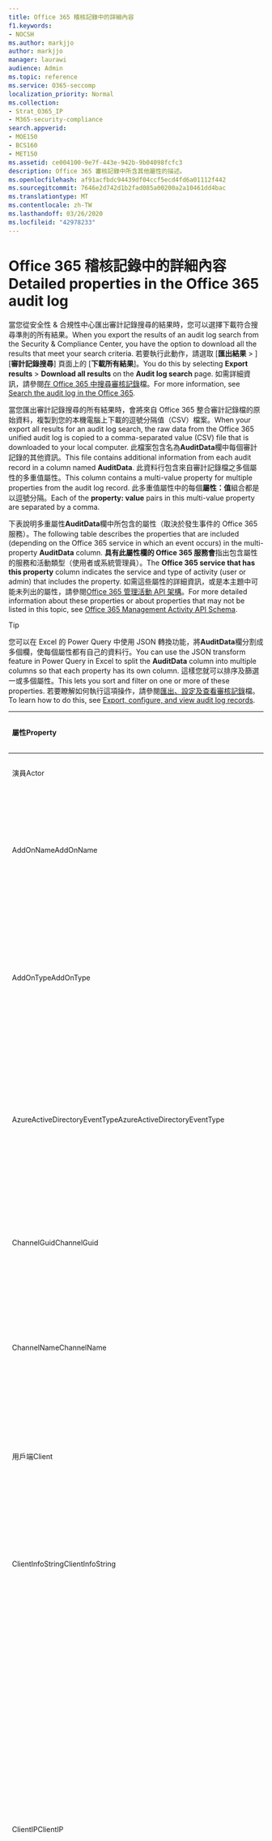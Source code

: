 ```yaml
---
title: Office 365 稽核記錄中的詳細內容
f1.keywords:
- NOCSH
ms.author: markjjo
author: markjjo
manager: laurawi
audience: Admin
ms.topic: reference
ms.service: O365-seccomp
localization_priority: Normal
ms.collection:
- Strat_O365_IP
- M365-security-compliance
search.appverid:
- MOE150
- BCS160
- MET150
ms.assetid: ce004100-9e7f-443e-942b-9b04098fcfc3
description: Office 365 審核記錄中所含其他屬性的描述。
ms.openlocfilehash: af91acfbdc94439df04ccf5ecd4fd6a01112f442
ms.sourcegitcommit: 7646e2d742d1b2fad085a00200a2a10461dd4bac
ms.translationtype: MT
ms.contentlocale: zh-TW
ms.lasthandoff: 03/26/2020
ms.locfileid: "42978233"
---
```

# <a name="detailed-properties-in-the-office-365-audit-log"></a><span data-ttu-id="bf8db-103">Office 365 稽核記錄中的詳細內容</span><span class="sxs-lookup"><span data-stu-id="bf8db-103">Detailed properties in the Office 365 audit log</span></span>

<span data-ttu-id="bf8db-104">當您從安全性 & 合規性中心匯出審計記錄搜尋的結果時，您可以選擇下載符合搜尋準則的所有結果。</span><span class="sxs-lookup"><span data-stu-id="bf8db-104">When you export the results of an audit log search from the Security & Compliance Center, you have the option to download all the results that meet your search criteria.</span></span> <span data-ttu-id="bf8db-105">若要執行此動作，請選取 [**匯出結果** \> ] [**審計記錄搜尋**] 頁面上的 [**下載所有結果**]。</span><span class="sxs-lookup"><span data-stu-id="bf8db-105">You do this by selecting **Export results** \> **Download all results** on the **Audit log search** page.</span></span> <span data-ttu-id="bf8db-106">如需詳細資訊，請參閱[在 Office 365 中搜尋審核記錄](search-the-audit-log-in-security-and-compliance.md)檔。</span><span class="sxs-lookup"><span data-stu-id="bf8db-106">For more information, see [Search the audit log in the Office 365](search-the-audit-log-in-security-and-compliance.md).</span></span>
  
 <span data-ttu-id="bf8db-107">當您匯出審計記錄搜尋的所有結果時，會將來自 Office 365 整合審計記錄檔的原始資料，複製到您的本機電腦上下載的逗號分隔值（CSV）檔案。</span><span class="sxs-lookup"><span data-stu-id="bf8db-107">When your export all results for an audit log search, the raw data from the Office 365 unified audit log is copied to a comma-separated value (CSV) file that is downloaded to your local computer.</span></span> <span data-ttu-id="bf8db-108">此檔案包含名為**AuditData**欄中每個審計記錄的其他資訊。</span><span class="sxs-lookup"><span data-stu-id="bf8db-108">This file contains additional information from each audit record in a column named **AuditData**.</span></span> <span data-ttu-id="bf8db-109">此資料行包含來自審計記錄檔之多個屬性的多重值屬性。</span><span class="sxs-lookup"><span data-stu-id="bf8db-109">This column contains a multi-value property for multiple properties from the audit log record.</span></span> <span data-ttu-id="bf8db-110">此多重值屬性中的每個**屬性：值**組合都是以逗號分隔。</span><span class="sxs-lookup"><span data-stu-id="bf8db-110">Each of the **property: value** pairs in this multi-value property are separated by a comma.</span></span> 
  
<span data-ttu-id="bf8db-111">下表說明多重屬性**AuditData**欄中所包含的屬性（取決於發生事件的 Office 365 服務）。</span><span class="sxs-lookup"><span data-stu-id="bf8db-111">The following table describes the properties that are included (depending on the Office 365 service in which an event occurs) in the multi-property **AuditData** column.</span></span> <span data-ttu-id="bf8db-112">**具有此屬性欄的 Office 365 服務會**指出包含屬性的服務和活動類型（使用者或系統管理員）。</span><span class="sxs-lookup"><span data-stu-id="bf8db-112">The **Office 365 service that has this property** column indicates the service and type of activity (user or admin) that includes the property.</span></span> <span data-ttu-id="bf8db-113">如需這些屬性的詳細資訊，或是本主題中可能未列出的屬性，請參閱[Office 365 管理活動 API 架構](https://go.microsoft.com/fwlink/p/?LinkId=717993)。</span><span class="sxs-lookup"><span data-stu-id="bf8db-113">For more detailed information about these properties or about properties that may not be listed in this topic, see [Office 365 Management Activity API Schema](https://go.microsoft.com/fwlink/p/?LinkId=717993).</span></span>
  
> [!TIP]
> <span data-ttu-id="bf8db-114">您可以在 Excel 的 Power Query 中使用 JSON 轉換功能，將**AuditData**欄分割成多個欄，使每個屬性都有自己的資料行。</span><span class="sxs-lookup"><span data-stu-id="bf8db-114">You can use the JSON transform feature in Power Query in Excel to split the **AuditData** column into multiple columns so that each property has its own column.</span></span> <span data-ttu-id="bf8db-115">這樣您就可以排序及篩選一或多個屬性。</span><span class="sxs-lookup"><span data-stu-id="bf8db-115">This lets you sort and filter on one or more of these properties.</span></span> <span data-ttu-id="bf8db-116">若要瞭解如何執行這項操作，請參閱[匯出、設定及查看審核記錄](export-view-audit-log-records.md)檔。</span><span class="sxs-lookup"><span data-stu-id="bf8db-116">To learn how to do this, see [Export, configure, and view audit log records](export-view-audit-log-records.md).</span></span> 
  
|<span data-ttu-id="bf8db-117">**屬性**</span><span class="sxs-lookup"><span data-stu-id="bf8db-117">**Property**</span></span>|<span data-ttu-id="bf8db-118">**描述**</span><span class="sxs-lookup"><span data-stu-id="bf8db-118">**Description**</span></span>|<span data-ttu-id="bf8db-119">**具有此屬性的 Office 365 服務**</span><span class="sxs-lookup"><span data-stu-id="bf8db-119">**Office 365 service that has this property**</span></span>|
|:-----|:-----|:-----|
|<span data-ttu-id="bf8db-120">演員</span><span class="sxs-lookup"><span data-stu-id="bf8db-120">Actor</span></span>|<span data-ttu-id="bf8db-121">執行動作的使用者或服務帳戶。</span><span class="sxs-lookup"><span data-stu-id="bf8db-121">The user or service account that performed the action.</span></span>|<span data-ttu-id="bf8db-122">Azure Active Directory</span><span class="sxs-lookup"><span data-stu-id="bf8db-122">Azure Active Directory</span></span>|
|<span data-ttu-id="bf8db-123">AddOnName</span><span class="sxs-lookup"><span data-stu-id="bf8db-123">AddOnName</span></span>|<span data-ttu-id="bf8db-124">已新增、移除或更新小組中的附加元件的名稱。</span><span class="sxs-lookup"><span data-stu-id="bf8db-124">The name of an add-on that was added, removed, or updated in a team.</span></span> <span data-ttu-id="bf8db-125">Microsoft 小組中的附加元件類型為 bot、連接器或 tab 鍵。</span><span class="sxs-lookup"><span data-stu-id="bf8db-125">The type of add-ons in Microsoft Teams is a bot, a connector, or a tab.</span></span>|<span data-ttu-id="bf8db-126">Microsoft Teams</span><span class="sxs-lookup"><span data-stu-id="bf8db-126">Microsoft Teams</span></span>|
|<span data-ttu-id="bf8db-127">AddOnType</span><span class="sxs-lookup"><span data-stu-id="bf8db-127">AddOnType</span></span>|<span data-ttu-id="bf8db-128">已新增、移除或更新的小組中的附加元件類型。</span><span class="sxs-lookup"><span data-stu-id="bf8db-128">The type of an add-on that was added, removed, or updated in a team.</span></span> <span data-ttu-id="bf8db-129">下列值表示附加元件的類型。</span><span class="sxs-lookup"><span data-stu-id="bf8db-129">The following values indicate the type of add-on.</span></span>  <br/> <span data-ttu-id="bf8db-130">**1** -表示 bot。</span><span class="sxs-lookup"><span data-stu-id="bf8db-130">**1** - Indicates a bot.</span></span><br/> <span data-ttu-id="bf8db-131">**2** -表示連接器。</span><span class="sxs-lookup"><span data-stu-id="bf8db-131">**2** - Indicates a connector.</span></span><br/> <span data-ttu-id="bf8db-132">**3** -表示 tab 鍵。</span><span class="sxs-lookup"><span data-stu-id="bf8db-132">**3** - Indicates a tab.</span></span>|<span data-ttu-id="bf8db-133">Microsoft Teams</span><span class="sxs-lookup"><span data-stu-id="bf8db-133">Microsoft Teams</span></span>|
|<span data-ttu-id="bf8db-134">AzureActiveDirectoryEventType</span><span class="sxs-lookup"><span data-stu-id="bf8db-134">AzureActiveDirectoryEventType</span></span>|<span data-ttu-id="bf8db-135">Azure Active Directory 事件的類型。</span><span class="sxs-lookup"><span data-stu-id="bf8db-135">The type of Azure Active Directory event.</span></span> <span data-ttu-id="bf8db-136">下列值表示事件的類型。</span><span class="sxs-lookup"><span data-stu-id="bf8db-136">The following values indicate the type of event.</span></span>  <br/> <span data-ttu-id="bf8db-137">**0** -表示帳戶登入事件。</span><span class="sxs-lookup"><span data-stu-id="bf8db-137">**0** - Indicates an account login event.</span></span><br/> <span data-ttu-id="bf8db-138">**1** -表示 Azure 應用程式安全性事件。</span><span class="sxs-lookup"><span data-stu-id="bf8db-138">**1** - Indicates an Azure application security event.</span></span>|<span data-ttu-id="bf8db-139">Azure Active Directory</span><span class="sxs-lookup"><span data-stu-id="bf8db-139">Azure Active Directory</span></span>|
|<span data-ttu-id="bf8db-140">ChannelGuid</span><span class="sxs-lookup"><span data-stu-id="bf8db-140">ChannelGuid</span></span>|<span data-ttu-id="bf8db-141">Microsoft 小組通道的識別碼。</span><span class="sxs-lookup"><span data-stu-id="bf8db-141">The ID of a Microsoft Teams channel.</span></span> <span data-ttu-id="bf8db-142">通道所在的團隊是由**TeamName**和**TeamGuid**屬性識別。</span><span class="sxs-lookup"><span data-stu-id="bf8db-142">The team that the channel is located in is identified by the **TeamName** and **TeamGuid** properties.</span></span>|<span data-ttu-id="bf8db-143">Microsoft Teams</span><span class="sxs-lookup"><span data-stu-id="bf8db-143">Microsoft Teams</span></span>|
|<span data-ttu-id="bf8db-144">ChannelName</span><span class="sxs-lookup"><span data-stu-id="bf8db-144">ChannelName</span></span>|<span data-ttu-id="bf8db-145">Microsoft 小組通道的名稱。</span><span class="sxs-lookup"><span data-stu-id="bf8db-145">The name of a Microsoft Teams channel.</span></span> <span data-ttu-id="bf8db-146">通道所在的團隊是由**TeamName**和**TeamGuid**屬性識別。</span><span class="sxs-lookup"><span data-stu-id="bf8db-146">The team that the channel is located in is identified by the **TeamName** and **TeamGuid** properties.</span></span>|<span data-ttu-id="bf8db-147">Microsoft Teams</span><span class="sxs-lookup"><span data-stu-id="bf8db-147">Microsoft Teams</span></span>|
|<span data-ttu-id="bf8db-148">用戶端</span><span class="sxs-lookup"><span data-stu-id="bf8db-148">Client</span></span>|<span data-ttu-id="bf8db-149">用於登入事件的用戶端裝置、裝置 OS 和裝置瀏覽器（例如，Nokia Lumia 920;Windows Phone 8;IE Mobile 11）。</span><span class="sxs-lookup"><span data-stu-id="bf8db-149">The client device, the device OS, and the device browser used for the login event (for example, Nokia Lumia 920; Windows Phone 8; IE Mobile 11).</span></span>|<span data-ttu-id="bf8db-150">Azure Active Directory</span><span class="sxs-lookup"><span data-stu-id="bf8db-150">Azure Active Directory</span></span>|
|<span data-ttu-id="bf8db-151">ClientInfoString</span><span class="sxs-lookup"><span data-stu-id="bf8db-151">ClientInfoString</span></span>|<span data-ttu-id="bf8db-152">用於執行作業的電子郵件客戶程式資訊，例如瀏覽器版本、Outlook 版本及行動裝置資訊</span><span class="sxs-lookup"><span data-stu-id="bf8db-152">Information about the email client that was used to perform the operation, such as a browser version, Outlook version, and mobile device information</span></span>|<span data-ttu-id="bf8db-153">Exchange （信箱活動）</span><span class="sxs-lookup"><span data-stu-id="bf8db-153">Exchange (mailbox activity)</span></span>|
|<span data-ttu-id="bf8db-154">ClientIP</span><span class="sxs-lookup"><span data-stu-id="bf8db-154">ClientIP</span></span>|<span data-ttu-id="bf8db-155">記錄活動時所使用之裝置的 IP 位址。</span><span class="sxs-lookup"><span data-stu-id="bf8db-155">The IP address of the device that was used when the activity was logged.</span></span> <span data-ttu-id="bf8db-156">IP 位址會以 IPv4 或 IPv6 位址格式顯示。</span><span class="sxs-lookup"><span data-stu-id="bf8db-156">The IP address is displayed in either an IPv4 or IPv6 address format.</span></span><br/><br/> <span data-ttu-id="bf8db-157">針對某些服務，此內容中顯示的值可能是受信任應用程式的 IP 位址（例如，在 web 應用程式上的 Office）代表使用者呼叫服務，而不是執行活動之人員所使用之裝置的 IP 位址。</span><span class="sxs-lookup"><span data-stu-id="bf8db-157">For some services, the value displayed in this property might be the IP address for a trusted application (for example, Office on the web apps) calling into the service on behalf of a user and not the IP address of the device used by person who performed the activity.</span></span> <br/><br/><span data-ttu-id="bf8db-158">此外，針對執行 Azure Active Directory 相關事件的系統管理員活動（或系統帳戶所執行的活動），未記錄 IP 位址，且 ClientIP 屬性的值為`null`。</span><span class="sxs-lookup"><span data-stu-id="bf8db-158">Also, for admin activity (or activity performed by a system account) for Azure Active Directory-related events, the IP address isn't logged and the value for the ClientIP property is `null`.</span></span> |<span data-ttu-id="bf8db-159">Azure Active Directory、Exchange SharePoint</span><span class="sxs-lookup"><span data-stu-id="bf8db-159">Azure Active Directory, Exchange, SharePoint</span></span>|
|<span data-ttu-id="bf8db-160">CreationTime</span><span class="sxs-lookup"><span data-stu-id="bf8db-160">CreationTime</span></span>|<span data-ttu-id="bf8db-161">使用者執行活動時的日期和時間（隨用通用時間（UTC））。</span><span class="sxs-lookup"><span data-stu-id="bf8db-161">The date and time in Coordinated Universal Time (UTC) when the user performed the activity.</span></span>|<span data-ttu-id="bf8db-162">全部</span><span class="sxs-lookup"><span data-stu-id="bf8db-162">All</span></span>|
|<span data-ttu-id="bf8db-163">DestinationFileExtension</span><span class="sxs-lookup"><span data-stu-id="bf8db-163">DestinationFileExtension</span></span>|<span data-ttu-id="bf8db-164">複製或移動之檔案的副檔名。</span><span class="sxs-lookup"><span data-stu-id="bf8db-164">The file extension of a file that is copied or moved.</span></span> <span data-ttu-id="bf8db-165">此屬性只會針對 FileCopied 和 FileMoved 使用者活動顯示。</span><span class="sxs-lookup"><span data-stu-id="bf8db-165">This property is displayed only for the FileCopied and FileMoved user activities.</span></span>|<span data-ttu-id="bf8db-166">SharePoint</span><span class="sxs-lookup"><span data-stu-id="bf8db-166">SharePoint</span></span>|
|<span data-ttu-id="bf8db-167">Destinationfilename 檔案</span><span class="sxs-lookup"><span data-stu-id="bf8db-167">DestinationFileName</span></span>|<span data-ttu-id="bf8db-168">複製或移動的檔案名。</span><span class="sxs-lookup"><span data-stu-id="bf8db-168">The name of the file is copied or moved.</span></span> <span data-ttu-id="bf8db-169">此屬性只會針對 FileCopied 及 FileMoved 動作顯示。</span><span class="sxs-lookup"><span data-stu-id="bf8db-169">This property is displayed only for the FileCopied and FileMoved actions.</span></span>|<span data-ttu-id="bf8db-170">SharePoint</span><span class="sxs-lookup"><span data-stu-id="bf8db-170">SharePoint</span></span>|
|<span data-ttu-id="bf8db-171">DestinationRelativeUrl</span><span class="sxs-lookup"><span data-stu-id="bf8db-171">DestinationRelativeUrl</span></span>|<span data-ttu-id="bf8db-172">複製或移動檔案所在之目的地資料夾的 URL。</span><span class="sxs-lookup"><span data-stu-id="bf8db-172">The URL of the destination folder where a file is copied or moved.</span></span> <span data-ttu-id="bf8db-173">**SiteURL**、 **DestinationRelativeURL**及**destinationfilename 檔案**屬性的值組合，就是**ObjectID**屬性的值，也就是複製之檔案的完整路徑名稱。</span><span class="sxs-lookup"><span data-stu-id="bf8db-173">The combination of the values for the **SiteURL**, the **DestinationRelativeURL**, and the **DestinationFileName** property is the same as the value for the **ObjectID** property, which is the full path name for the file that was copied.</span></span> <span data-ttu-id="bf8db-174">此屬性只會針對 FileCopied 和 FileMoved 使用者活動顯示。</span><span class="sxs-lookup"><span data-stu-id="bf8db-174">This property is displayed only for the FileCopied and FileMoved user activities.</span></span>|<span data-ttu-id="bf8db-175">SharePoint</span><span class="sxs-lookup"><span data-stu-id="bf8db-175">SharePoint</span></span>|
|<span data-ttu-id="bf8db-176">EventSource</span><span class="sxs-lookup"><span data-stu-id="bf8db-176">EventSource</span></span>|<span data-ttu-id="bf8db-177">識別 SharePoint 中發生的事件。</span><span class="sxs-lookup"><span data-stu-id="bf8db-177">Identifies that an event occurred in SharePoint.</span></span> <span data-ttu-id="bf8db-178">可能的值為**SharePoint**和**ObjectModel**。</span><span class="sxs-lookup"><span data-stu-id="bf8db-178">Possible values are **SharePoint** and **ObjectModel**.</span></span>|<span data-ttu-id="bf8db-179">SharePoint</span><span class="sxs-lookup"><span data-stu-id="bf8db-179">SharePoint</span></span>|
|<span data-ttu-id="bf8db-180">ExternalAccess</span><span class="sxs-lookup"><span data-stu-id="bf8db-180">ExternalAccess</span></span>|<span data-ttu-id="bf8db-181">若為 Exchange 系統管理員活動，請指定此 Cmdlet 是由組織中的使用者、Microsoft datacenter 人員或資料中心服務帳戶，還是由委派的系統管理員執行。</span><span class="sxs-lookup"><span data-stu-id="bf8db-181">For Exchange admin activity, specifies whether the cmdlet was run by a user in your organization, by Microsoft datacenter personnel or a datacenter service account, or by a delegated administrator.</span></span> <span data-ttu-id="bf8db-182">值**為 False**表示您組織中的人員已執行 Cmdlet。</span><span class="sxs-lookup"><span data-stu-id="bf8db-182">The value **False** indicates that the cmdlet was run by someone in your organization.</span></span> <span data-ttu-id="bf8db-183">值**True**表示此 Cmdlet 是由資料中心人員、資料中心服務帳戶或委派的管理員執行。</span><span class="sxs-lookup"><span data-stu-id="bf8db-183">The value **True** indicates that the cmdlet was run by datacenter personnel, a datacenter service account, or a delegated administrator.</span></span>  <br/> <span data-ttu-id="bf8db-184">在 [Exchange 信箱] 活動中，指定是否由組織外部的使用者存取信箱。</span><span class="sxs-lookup"><span data-stu-id="bf8db-184">For Exchange mailbox activity, specifies whether a mailbox was accessed by a user outside your organization.</span></span>|<span data-ttu-id="bf8db-185">Exchange</span><span class="sxs-lookup"><span data-stu-id="bf8db-185">Exchange</span></span>|
|<span data-ttu-id="bf8db-186">ExtendedProperties</span><span class="sxs-lookup"><span data-stu-id="bf8db-186">ExtendedProperties</span></span>|<span data-ttu-id="bf8db-187">Azure Active Directory 事件的擴充屬性。</span><span class="sxs-lookup"><span data-stu-id="bf8db-187">The extended properties for an Azure Active Directory event.</span></span>|<span data-ttu-id="bf8db-188">Azure Active Directory</span><span class="sxs-lookup"><span data-stu-id="bf8db-188">Azure Active Directory</span></span>|
|<span data-ttu-id="bf8db-189">ID</span><span class="sxs-lookup"><span data-stu-id="bf8db-189">ID</span></span>|<span data-ttu-id="bf8db-190">報表專案的識別碼。</span><span class="sxs-lookup"><span data-stu-id="bf8db-190">The ID of the report entry.</span></span> <span data-ttu-id="bf8db-191">識別碼可唯一識別報表專案。</span><span class="sxs-lookup"><span data-stu-id="bf8db-191">The ID uniquely identifies the report entry.</span></span>|<span data-ttu-id="bf8db-192">全部</span><span class="sxs-lookup"><span data-stu-id="bf8db-192">All</span></span>|
|<span data-ttu-id="bf8db-193">InternalLogonType</span><span class="sxs-lookup"><span data-stu-id="bf8db-193">InternalLogonType</span></span>|<span data-ttu-id="bf8db-194">保留給內部使用。</span><span class="sxs-lookup"><span data-stu-id="bf8db-194">Reserved for internal use.</span></span>|<span data-ttu-id="bf8db-195">Exchange （信箱活動）</span><span class="sxs-lookup"><span data-stu-id="bf8db-195">Exchange (mailbox activity)</span></span>|
|<span data-ttu-id="bf8db-196">ItemType</span><span class="sxs-lookup"><span data-stu-id="bf8db-196">ItemType</span></span>|<span data-ttu-id="bf8db-197">已存取或修改的物件類型。</span><span class="sxs-lookup"><span data-stu-id="bf8db-197">The type of object that was accessed or modified.</span></span> <span data-ttu-id="bf8db-198">可能的值包括**File**、 **Folder**、 **Web**、 **Site**、**承租人**和**DocumentLibrary**。</span><span class="sxs-lookup"><span data-stu-id="bf8db-198">Possible values include **File**, **Folder**, **Web**, **Site**, **Tenant**, and **DocumentLibrary**.</span></span>|<span data-ttu-id="bf8db-199">SharePoint</span><span class="sxs-lookup"><span data-stu-id="bf8db-199">SharePoint</span></span>|
|<span data-ttu-id="bf8db-200">LoginStatus</span><span class="sxs-lookup"><span data-stu-id="bf8db-200">LoginStatus</span></span>|<span data-ttu-id="bf8db-201">識別可能發生的登入失敗。</span><span class="sxs-lookup"><span data-stu-id="bf8db-201">Identifies login failures that might have occurred.</span></span>|<span data-ttu-id="bf8db-202">Azure Active Directory</span><span class="sxs-lookup"><span data-stu-id="bf8db-202">Azure Active Directory</span></span>|
|<span data-ttu-id="bf8db-203">LogonType</span><span class="sxs-lookup"><span data-stu-id="bf8db-203">LogonType</span></span>|<span data-ttu-id="bf8db-204">信箱存取的類型。</span><span class="sxs-lookup"><span data-stu-id="bf8db-204">The type of mailbox access.</span></span> <span data-ttu-id="bf8db-205">下列值表示存取信箱的使用者類型。</span><span class="sxs-lookup"><span data-stu-id="bf8db-205">The following values indicate the type of user who accessed the mailbox.</span></span>  <br/><br/> <span data-ttu-id="bf8db-206">**0** -表示信箱擁有者。</span><span class="sxs-lookup"><span data-stu-id="bf8db-206">**0** - Indicates a mailbox owner.</span></span><br/> <span data-ttu-id="bf8db-207">**1** -表示系統管理員。</span><span class="sxs-lookup"><span data-stu-id="bf8db-207">**1** - Indicates an administrator.</span></span><br/> <span data-ttu-id="bf8db-208">**2** -表示代理人。</span><span class="sxs-lookup"><span data-stu-id="bf8db-208">**2** - Indicates a delegate.</span></span> <br/><span data-ttu-id="bf8db-209">**3** -指出 Microsoft datacenter 中的傳輸服務。</span><span class="sxs-lookup"><span data-stu-id="bf8db-209">**3** - Indicates the transport service in the Microsoft datacenter.</span></span><br/> <span data-ttu-id="bf8db-210">**4** -表示 Microsoft datacenter 中的服務帳戶。</span><span class="sxs-lookup"><span data-stu-id="bf8db-210">**4** - Indicates a   service account in the Microsoft datacenter.</span></span> <br/><span data-ttu-id="bf8db-211">**6** -表示委派的管理員。</span><span class="sxs-lookup"><span data-stu-id="bf8db-211">**6** - Indicates a delegated administrator.</span></span>|<span data-ttu-id="bf8db-212">Exchange （信箱活動）</span><span class="sxs-lookup"><span data-stu-id="bf8db-212">Exchange (mailbox activity)</span></span>|
|<span data-ttu-id="bf8db-213">MailboxGuid</span><span class="sxs-lookup"><span data-stu-id="bf8db-213">MailboxGuid</span></span>|<span data-ttu-id="bf8db-214">已存取之信箱的 Exchange GUID。</span><span class="sxs-lookup"><span data-stu-id="bf8db-214">The Exchange GUID of the mailbox that was accessed.</span></span>|<span data-ttu-id="bf8db-215">Exchange （信箱活動）</span><span class="sxs-lookup"><span data-stu-id="bf8db-215">Exchange (mailbox activity)</span></span>|
|<span data-ttu-id="bf8db-216">MailboxOwnerUPN</span><span class="sxs-lookup"><span data-stu-id="bf8db-216">MailboxOwnerUPN</span></span>|<span data-ttu-id="bf8db-217">擁有所存取信箱之人員的電子郵件地址。</span><span class="sxs-lookup"><span data-stu-id="bf8db-217">The email address of the person who owns the mailbox that was accessed.</span></span>|<span data-ttu-id="bf8db-218">Exchange （信箱活動）</span><span class="sxs-lookup"><span data-stu-id="bf8db-218">Exchange (mailbox activity)</span></span>|
|<span data-ttu-id="bf8db-219">成員</span><span class="sxs-lookup"><span data-stu-id="bf8db-219">Members</span></span>|<span data-ttu-id="bf8db-220">列出已從小組中新增或移除的使用者。</span><span class="sxs-lookup"><span data-stu-id="bf8db-220">Lists the users that have been added or removed from a team.</span></span> <span data-ttu-id="bf8db-221">下列值指出已指派使用者的角色類型。</span><span class="sxs-lookup"><span data-stu-id="bf8db-221">The following values indicate the Role type assigned to the user.</span></span>  <br/><br/> <span data-ttu-id="bf8db-222">**1** -表示擁有者角色。</span><span class="sxs-lookup"><span data-stu-id="bf8db-222">**1** - Indicates  the Owner role.</span></span><br/> <span data-ttu-id="bf8db-223">**2** - 代表「成員」角色。</span><span class="sxs-lookup"><span data-stu-id="bf8db-223">**2** - Indicates the Member role.</span></span><br/> <span data-ttu-id="bf8db-224">**3** - 代表「來賓」角色。</span><span class="sxs-lookup"><span data-stu-id="bf8db-224">**3** - Indicates the Guest role.</span></span> <br/><br/><span data-ttu-id="bf8db-225">成員屬性也會包含貴組織名稱與成員的電子郵件。</span><span class="sxs-lookup"><span data-stu-id="bf8db-225">The Members property also includes the name of your organization, and the member's email address.</span></span>|<span data-ttu-id="bf8db-226">Microsoft Teams</span><span class="sxs-lookup"><span data-stu-id="bf8db-226">Microsoft Teams</span></span>|
|<span data-ttu-id="bf8db-227">ModifiedProperties （Name、NewValue、OldValue）</span><span class="sxs-lookup"><span data-stu-id="bf8db-227">ModifiedProperties (Name, NewValue, OldValue)</span></span>|<span data-ttu-id="bf8db-228">會包含系統管理員事件的屬性，例如，將使用者新增為網站成員或網站集合管理員群組。</span><span class="sxs-lookup"><span data-stu-id="bf8db-228">The property is included for admin events, such as adding a user as a member of a site or a site collection admin group.</span></span> <span data-ttu-id="bf8db-229">此屬性包括已修改的屬性名稱（例如，網站管理員群組）修改後的屬性的新值（例如新增為網站管理員的使用者，以及已修改物件的先前值）。</span><span class="sxs-lookup"><span data-stu-id="bf8db-229">The property includes the name of the property that was modified (for example, the Site Admin group) the new value of the modified property (such the user who was added as a site admin, and the previous value of the modified object.</span></span>|<span data-ttu-id="bf8db-230">全部（系統管理活動）</span><span class="sxs-lookup"><span data-stu-id="bf8db-230">All (admin activity)</span></span>|
|<span data-ttu-id="bf8db-231">ObjectId</span><span class="sxs-lookup"><span data-stu-id="bf8db-231">ObjectId</span></span>|<span data-ttu-id="bf8db-232">針對 Exchange 系統管理員審核記錄，指令程式所修改的物件名稱。</span><span class="sxs-lookup"><span data-stu-id="bf8db-232">For Exchange admin audit logging, the name of the object that was modified by the cmdlet.</span></span>  <br/> <span data-ttu-id="bf8db-233">SharePoint 活動中，使用者所存取之檔案或資料夾的完整 URL 路徑名稱。</span><span class="sxs-lookup"><span data-stu-id="bf8db-233">For SharePoint activity, the full URL path name of the file or folder accessed by a user.</span></span>  <br/> <span data-ttu-id="bf8db-234">針對 Azure AD 活動，已修改的使用者帳戶名稱。</span><span class="sxs-lookup"><span data-stu-id="bf8db-234">For Azure AD activity, the name of the user account that was modified.</span></span>|<span data-ttu-id="bf8db-235">全部</span><span class="sxs-lookup"><span data-stu-id="bf8db-235">All</span></span>|
|<span data-ttu-id="bf8db-236">作業</span><span class="sxs-lookup"><span data-stu-id="bf8db-236">Operation</span></span>|<span data-ttu-id="bf8db-237">使用者或系統管理員活動的名稱。</span><span class="sxs-lookup"><span data-stu-id="bf8db-237">The name of the user or admin activity.</span></span> <span data-ttu-id="bf8db-238">此屬性的值會對應至 [**活動**] 下拉式清單中選取的值。</span><span class="sxs-lookup"><span data-stu-id="bf8db-238">The value of this property corresponds to the value that was selected in the **Activities** drop down list.</span></span> <span data-ttu-id="bf8db-239">如果已選取 [**顯示所有活動的結果**]，該報告將會包含所有服務之所有使用者和系統管理員活動的專案。</span><span class="sxs-lookup"><span data-stu-id="bf8db-239">If **Show results for all activities** was selected, the report will included entries for all user and admin activities for all services.</span></span> <span data-ttu-id="bf8db-240">如需在 Office 365 審核記錄中記錄的作業/活動說明，請參閱[搜尋 office 365 中](search-the-audit-log-in-security-and-compliance.md)**的「** 審核記錄」索引標籤。</span><span class="sxs-lookup"><span data-stu-id="bf8db-240">For a description of the operations/activities that are logged in the Office 365 audit log, see the **Audited activities** tab in [Search the audit log in the Office 365](search-the-audit-log-in-security-and-compliance.md).</span></span>  <br/> <span data-ttu-id="bf8db-241">若為 Exchange 系統管理員活動，這個屬性會識別所執行之 Cmdlet 的名稱。</span><span class="sxs-lookup"><span data-stu-id="bf8db-241">For Exchange admin activity, this property identifies the name of the cmdlet that was run.</span></span>|<span data-ttu-id="bf8db-242">全部</span><span class="sxs-lookup"><span data-stu-id="bf8db-242">All</span></span>|
|<span data-ttu-id="bf8db-243">OrganizationId</span><span class="sxs-lookup"><span data-stu-id="bf8db-243">OrganizationId</span></span>|<span data-ttu-id="bf8db-244">Office 365 組織的 GUID。</span><span class="sxs-lookup"><span data-stu-id="bf8db-244">The GUID for your Office 365 organization.</span></span>|<span data-ttu-id="bf8db-245">全部</span><span class="sxs-lookup"><span data-stu-id="bf8db-245">All</span></span>|
|<span data-ttu-id="bf8db-246">路徑</span><span class="sxs-lookup"><span data-stu-id="bf8db-246">Path</span></span>|<span data-ttu-id="bf8db-247">所存取郵件所在的信箱資料夾名稱。</span><span class="sxs-lookup"><span data-stu-id="bf8db-247">The name of the mailbox folder where the message that was accessed is located.</span></span> <span data-ttu-id="bf8db-248">此屬性也會識別建立郵件所在的資料夾 a 或複製/移至該資料夾。</span><span class="sxs-lookup"><span data-stu-id="bf8db-248">This property also identifies the folder a where a message is created in or copied/moved to.</span></span>|<span data-ttu-id="bf8db-249">Exchange （信箱活動）</span><span class="sxs-lookup"><span data-stu-id="bf8db-249">Exchange (mailbox activity)</span></span>|
|<span data-ttu-id="bf8db-250">參數</span><span class="sxs-lookup"><span data-stu-id="bf8db-250">Parameters</span></span>|<span data-ttu-id="bf8db-251">針對 Exchange 系統管理活動，所有參數的名稱和值都是與 Operation 屬性中識別的指令程式搭配使用。</span><span class="sxs-lookup"><span data-stu-id="bf8db-251">For Exchange admin activity, the name and value for all parameters that were used with the cmdlet that is identified in the Operation property.</span></span>|<span data-ttu-id="bf8db-252">Exchange （系統管理活動）</span><span class="sxs-lookup"><span data-stu-id="bf8db-252">Exchange (admin activity)</span></span>|
|<span data-ttu-id="bf8db-253">RecordType</span><span class="sxs-lookup"><span data-stu-id="bf8db-253">RecordType</span></span>|<span data-ttu-id="bf8db-254">由 record 指示的作業類型。</span><span class="sxs-lookup"><span data-stu-id="bf8db-254">The type of operation indicated by the record.</span></span> <span data-ttu-id="bf8db-255">下列值會指出記錄類型。</span><span class="sxs-lookup"><span data-stu-id="bf8db-255">The following values indicate the record type.</span></span>  <br/><br/> <span data-ttu-id="bf8db-256">**1** -表示來自 Exchange 系統管理員審核記錄檔的記錄。</span><span class="sxs-lookup"><span data-stu-id="bf8db-256">**1** - Indicates a record from the  Exchange  admin audit log.</span></span> <br/><span data-ttu-id="bf8db-257">**2** -指出 Exchange 信箱審計記錄檔中對 singled 信箱專案所執行之作業的記錄。</span><span class="sxs-lookup"><span data-stu-id="bf8db-257">**2** - Indicates a record from the  Exchange  mailbox audit log for an operation performed on a singled mailbox item.</span></span> <br/><span data-ttu-id="bf8db-258">**3** -也指出 Exchange 信箱審計記錄檔的記錄。</span><span class="sxs-lookup"><span data-stu-id="bf8db-258">**3** - Also indicates a record from the  Exchange  mailbox audit log.</span></span> <span data-ttu-id="bf8db-259">這種記錄類型表示已對來源信箱中的多個專案執行此作業（例如，將多個專案移至 [刪除的郵件] 資料夾或永久刪除多個專案）。</span><span class="sxs-lookup"><span data-stu-id="bf8db-259">This record type indicates that the operation was performed on multiple items in the source mailbox (such as moving multiple items to the Deleted Items folder or permanently deleting multiple items).</span></span> <br/><span data-ttu-id="bf8db-260">**4** -表示 SharePoint 中的網站管理員作業，例如系統管理員或指派網站許可權的使用者。</span><span class="sxs-lookup"><span data-stu-id="bf8db-260">**4** - Indicates a site admin operation in SharePoint, such as an administrator or user assigning permissions to a site.</span></span> <br/><span data-ttu-id="bf8db-261">**6** -表示 SharePoint 中的檔或資料夾相關作業，例如使用者查看或修改檔案。</span><span class="sxs-lookup"><span data-stu-id="bf8db-261">**6** - Indicates a file or folder-related operation in SharePoint, such as a user viewing or modifying a file.</span></span> <br/><span data-ttu-id="bf8db-262">**8** -表示在 Azure Active Directory 中執行的系統管理員作業。</span><span class="sxs-lookup"><span data-stu-id="bf8db-262">**8** - Indicates an admin operation performed in Azure Active Directory.</span></span> <br/><span data-ttu-id="bf8db-263">**9** -表示在 Azure Active Directory 中 OrgId 登入事件。</span><span class="sxs-lookup"><span data-stu-id="bf8db-263">**9** - Indicates  OrgId logon events in Azure Active Directory.</span></span> <span data-ttu-id="bf8db-264">此記錄類型已被取代。</span><span class="sxs-lookup"><span data-stu-id="bf8db-264">This record type is being deprecated.</span></span> <br/><span data-ttu-id="bf8db-265">**10** -指出由 Microsoft 人員在資料中心執行的安全性 Cmdlet 事件。</span><span class="sxs-lookup"><span data-stu-id="bf8db-265">**10** - Indicates security cmdlet events that were performed by Microsoft personnel in the data center.</span></span> <br/><span data-ttu-id="bf8db-266">**11** -表示 SharePoint 中的資料遺失防護（DLP）事件。</span><span class="sxs-lookup"><span data-stu-id="bf8db-266">**11** - Indicates Data loss protection (DLP) events in SharePoint.</span></span><br/> <span data-ttu-id="bf8db-267">**12** -表示 Sway 事件。</span><span class="sxs-lookup"><span data-stu-id="bf8db-267">**12** - Indicates Sway events.</span></span> <br/><span data-ttu-id="bf8db-268">**13** -當使用統一的 DLP 原則進行設定時，會指出 Exchange 中的 DLP 事件。</span><span class="sxs-lookup"><span data-stu-id="bf8db-268">**13** - Indicates DLP events in Exchange, when configured with a unified a DLP policy.</span></span> <span data-ttu-id="bf8db-269">不支援以 Exchange 郵件流程規則（也稱為傳輸規則）為基礎的 DLP 事件。</span><span class="sxs-lookup"><span data-stu-id="bf8db-269">DLP events based on Exchange mail flow rules (also known as transport rules) aren't supported.</span></span><br><span data-ttu-id="bf8db-270">**14** -表示 SharePoint 中的共用事件。</span><span class="sxs-lookup"><span data-stu-id="bf8db-270">**14** - Indicates sharing events in SharePoint.</span></span><br/> <span data-ttu-id="bf8db-271">**15** -指出 Azure Active Directory 中的安全權杖服務（STS）登入事件。</span><span class="sxs-lookup"><span data-stu-id="bf8db-271">**15** - Indicates Secure Token Service (STS) logon events in Azure Active Directory.</span></span> <br/><span data-ttu-id="bf8db-272">**18** -表示安全性 & 規範中心事件。</span><span class="sxs-lookup"><span data-stu-id="bf8db-272">**18** - Indicates Security & Compliance Center events.</span></span> <br/><span data-ttu-id="bf8db-273">**19** -表示在非常短的期間內重複活動所產生的匯總 Exchange 信箱作業。</span><span class="sxs-lookup"><span data-stu-id="bf8db-273">**19** - Indicates aggregated Exchange mailbox operations for repetitive activity that occurs within a very short duration.</span></span> <br/><span data-ttu-id="bf8db-274">**20** -表示 Power BI 事件。</span><span class="sxs-lookup"><span data-stu-id="bf8db-274">**20** - Indicates Power BI events.</span></span> <br/><span data-ttu-id="bf8db-275">**21**-表示 Dynamics 365 事件。</span><span class="sxs-lookup"><span data-stu-id="bf8db-275">**21**- Indicates Dynamics 365 events.</span></span><br/><span data-ttu-id="bf8db-276">**22** -表示 Yammer 事件。</span><span class="sxs-lookup"><span data-stu-id="bf8db-276">**22** - Indicates Yammer events.</span></span> <br/><span data-ttu-id="bf8db-277">**23** -表示商務用 Skype 事件。</span><span class="sxs-lookup"><span data-stu-id="bf8db-277">**23** - Indicates Skype for Business events.</span></span> <br/><span data-ttu-id="bf8db-278">**24** -表示 eDiscovery 事件。</span><span class="sxs-lookup"><span data-stu-id="bf8db-278">**24** - Indicates eDiscovery events.</span></span> <span data-ttu-id="bf8db-279">這種記錄類型表示在安全性與合規性中心執行內容搜尋及管理 eDiscovery 案例所執行的活動。</span><span class="sxs-lookup"><span data-stu-id="bf8db-279">This record type indicates activities that were performed by running content searches and managing eDiscovery cases in the security and compliance center.</span></span> <span data-ttu-id="bf8db-280">如需詳細資訊，請參閱[在 Office 365 審核記錄中搜尋 eDiscovery 活動](search-for-ediscovery-activities-in-the-audit-log.md)。</span><span class="sxs-lookup"><span data-stu-id="bf8db-280">For more information, see [Search for eDiscovery activities in the Office 365 audit log](search-for-ediscovery-activities-in-the-audit-log.md).</span></span><br/><span data-ttu-id="bf8db-281">**25、26或 27** -表示 Microsoft 團隊事件。</span><span class="sxs-lookup"><span data-stu-id="bf8db-281">**25, 26, or 27** - Indicates Microsoft Teams events.</span></span> <br/><span data-ttu-id="bf8db-282">**28** -指出來自 Exchange Online Protection 和 Office 365 高級威脅防護的網路釣魚和惡意程式碼事件。</span><span class="sxs-lookup"><span data-stu-id="bf8db-282">**28** - Indicates phishing and malware events from Exchange Online Protection and Office 365 Advanced Threat Protection.</span></span><br/><span data-ttu-id="bf8db-283">**29** -表示來自 Exchange Online Protection 和 Office 365 高級威脅防護的提交事件。</span><span class="sxs-lookup"><span data-stu-id="bf8db-283">**29** - Indicates submission events from Exchange Online Protection and Office 365 Advanced Threat Protection.</span></span><br/><span data-ttu-id="bf8db-284">**30** -表示 Microsoft 電源自動化（以前稱為 microsoft Flow）事件。</span><span class="sxs-lookup"><span data-stu-id="bf8db-284">**30** - Indicates Microsoft Power Automate (formerly called Microsoft Flow) events.</span></span><br/> <span data-ttu-id="bf8db-285">**31** -指出高級 eDiscovery 事件。</span><span class="sxs-lookup"><span data-stu-id="bf8db-285">**31** - Indicates Advanced eDiscovery events.</span></span><br/> <span data-ttu-id="bf8db-286">**32** -表示 Microsoft Stream 事件。</span><span class="sxs-lookup"><span data-stu-id="bf8db-286">**32** - Indicates Microsoft Stream events.</span></span><br/> <span data-ttu-id="bf8db-287">**33** -表示 SharePoint 中與 DLP 分類相關的事件。</span><span class="sxs-lookup"><span data-stu-id="bf8db-287">**33** - Indicates events related to DLP classification in SharePoint.</span></span><br/><span data-ttu-id="bf8db-288">**35** -表示 Microsoft 專案事件。</span><span class="sxs-lookup"><span data-stu-id="bf8db-288">**35** - Indicates Microsoft Project events.</span></span> <br/> <span data-ttu-id="bf8db-289">**36** -指出 SharePoint 清單事件。</span><span class="sxs-lookup"><span data-stu-id="bf8db-289">**36** - Indicates SharePoint list events.</span></span><br/><span data-ttu-id="bf8db-290">**37** -表示與 SharePoint 批註相關的事件。</span><span class="sxs-lookup"><span data-stu-id="bf8db-290">**37** - Indicates events related to SharePoint comments.</span></span> <br/><span data-ttu-id="bf8db-291">**38** -會指出與安全性與合規性中心中的保留原則和保留標籤相關的事件。</span><span class="sxs-lookup"><span data-stu-id="bf8db-291">**38** - Indicates events related to retention policies and retention labels in the security and compliance center.</span></span>  <br/><span data-ttu-id="bf8db-292">**40** -指出安全性和相容性警示信號所產生的事件。</span><span class="sxs-lookup"><span data-stu-id="bf8db-292">**40** - Indicates events that results from security and compliance alert signals.</span></span><br/> <span data-ttu-id="bf8db-293">**41** -表示 Office 365 高級威脅防護中的安全連結時間區塊和封鎖覆寫事件。</span><span class="sxs-lookup"><span data-stu-id="bf8db-293">**41** - Indicates safe links time-of-block and block override events in Office 365 Advanced Threat Protection.</span></span><br/><span data-ttu-id="bf8db-294">**42** -會指出與 Office 365 安全性與合規性中心中的真知灼見和報告相關的事件。</span><span class="sxs-lookup"><span data-stu-id="bf8db-294">**42** - Indicates events related to insights and reports in the Office 365 security and compliance center.</span></span><br/><span data-ttu-id="bf8db-295">**44** -指出 Workplace Analytics 事件。</span><span class="sxs-lookup"><span data-stu-id="bf8db-295">**44** - Indicates Workplace Analytics events.</span></span> <br/><span data-ttu-id="bf8db-296">**45** -表示 Power Apps 事件。</span><span class="sxs-lookup"><span data-stu-id="bf8db-296">**45** - Indicates Power Apps events.</span></span> <br/> <span data-ttu-id="bf8db-297">**47** -針對 SharePoint、OneDrive 和 Microsoft 團隊中的檔案，顯示 Office 365 高級威脅防護的網路釣魚和惡意程式碼事件。</span><span class="sxs-lookup"><span data-stu-id="bf8db-297">**47** - Indicates phishing and malware events from Office 365 Advanced Threat Protection for files in SharePoint, OneDrive, and Microsoft Teams.</span></span><br/><span data-ttu-id="bf8db-298">**48** -表示內容 explorer 事件。</span><span class="sxs-lookup"><span data-stu-id="bf8db-298">**48** - Indicates content explorer events.</span></span> <span data-ttu-id="bf8db-299">如需詳細資訊，請參閱[使用資料分類內容總管](data-classification-content-explorer.md)。</span><span class="sxs-lookup"><span data-stu-id="bf8db-299">For more information, see [Using data classification content explorer](data-classification-content-explorer.md).</span></span> <br/><span data-ttu-id="bf8db-300">**49** -表示醫療保健的 Microsoft 小組中的[患者應用程式](https://docs.microsoft.com/MicrosoftTeams/expand-teams-across-your-org/healthcare/patients-audit)事件。</span><span class="sxs-lookup"><span data-stu-id="bf8db-300">**49** - Indicates [Patients application](https://docs.microsoft.com/MicrosoftTeams/expand-teams-across-your-org/healthcare/patients-audit) events in Microsoft Teams for Healthcare.</span></span> <br/><span data-ttu-id="bf8db-301">**50** -表示與 MailItemsAccessed 信箱審核動作相關的事件。</span><span class="sxs-lookup"><span data-stu-id="bf8db-301">**50** - Indicates events related to the MailItemsAccessed mailbox audit action.</span></span> <br/><span data-ttu-id="bf8db-302">**52** -表示與資料洞察力 REST API 相關的事件。</span><span class="sxs-lookup"><span data-stu-id="bf8db-302">**52** - Indicates events related to the Data Insights REST API.</span></span><br/><span data-ttu-id="bf8db-303">**53** -表示與資訊屏障原則的應用程式相關的事件。</span><span class="sxs-lookup"><span data-stu-id="bf8db-303">**53** - Indicates events related to the application of information barrier policies.</span></span> <span data-ttu-id="bf8db-304">如需詳細資訊，請參閱[定義資訊障礙的原則](information-barriers-policies.md)。</span><span class="sxs-lookup"><span data-stu-id="bf8db-304">For more information, see [Define policies for information barriers](information-barriers-policies.md).</span></span> <br/><span data-ttu-id="bf8db-305">**54** -指出 SharePoint 清單專案事件。</span><span class="sxs-lookup"><span data-stu-id="bf8db-305">**54** - Indicates SharePoint list item events.</span></span><br/><span data-ttu-id="bf8db-306">**55** -指出 SharePoint 內容類型事件。</span><span class="sxs-lookup"><span data-stu-id="bf8db-306">**55** - Indicates SharePoint content type events.</span></span><br/> <span data-ttu-id="bf8db-307">**56** -指出 SharePoint 清單欄位事件。</span><span class="sxs-lookup"><span data-stu-id="bf8db-307">**56** - Indicates SharePoint list field events.</span></span> <br/><span data-ttu-id="bf8db-308">**62** -表示電子郵件攻擊活動相關事件。</span><span class="sxs-lookup"><span data-stu-id="bf8db-308">**62** - Indicates events related to email attack campaigns.</span></span> <span data-ttu-id="bf8db-309">如需詳細資訊，請參閱[Office 365 ATP 中的市場即時檢視](https://docs.microsoft.com/microsoft-365/security/office-365-security/campaigns)。</span><span class="sxs-lookup"><span data-stu-id="bf8db-309">For more information, see [Campaign Views in Office 365 ATP](https://docs.microsoft.com/microsoft-365/security/office-365-security/campaigns).</span></span><br/><span data-ttu-id="bf8db-310">**64** -表示自動化調查和回應事件。</span><span class="sxs-lookup"><span data-stu-id="bf8db-310">**64** - Indicates automated investigation and response events.</span></span> <span data-ttu-id="bf8db-311">如需詳細資訊，請參閱[Office 365 中的自動化調查和回應（AIR）](../security/office-365-security/automated-investigation-response-office.md)</span><span class="sxs-lookup"><span data-stu-id="bf8db-311">For information, see [automated investigation and response (AIR) in Office 365](../security/office-365-security/automated-investigation-response-office.md)</span></span><br/><span data-ttu-id="bf8db-312">**65** -表示隔離事件。</span><span class="sxs-lookup"><span data-stu-id="bf8db-312">**65** - Indicates quarantine events.</span></span> <span data-ttu-id="bf8db-313">如需詳細資訊，請參閱 [Office 365 中的隔離區](../security/office-365-security/quarantine-email-messages.md)。</span><span class="sxs-lookup"><span data-stu-id="bf8db-313">For more information, see [Quarantine in Office 365](../security/office-365-security/quarantine-email-messages.md).</span></span> <br/><span data-ttu-id="bf8db-314">**66** -表示 Microsoft Forms 事件。</span><span class="sxs-lookup"><span data-stu-id="bf8db-314">**66** - Indicates Microsoft Forms events.</span></span><br/><span data-ttu-id="bf8db-315">**68** -指出 Exchange 中的通訊相容性事件。</span><span class="sxs-lookup"><span data-stu-id="bf8db-315">**68** - Indicates Communication compliance events in Exchange.</span></span> <span data-ttu-id="bf8db-316">如需詳細資訊，請參閱[Microsoft 365 中的通訊相容性](communication-compliance.md)。</span><span class="sxs-lookup"><span data-stu-id="bf8db-316">For more information, see [Communication compliance in Microsoft 365](communication-compliance.md).</span></span><br/><span data-ttu-id="bf8db-317">**69** -表示與客戶金鑰加密相關的事件。</span><span class="sxs-lookup"><span data-stu-id="bf8db-317">**69** - Indicates events related to Customer Key Encryption.</span></span> <span data-ttu-id="bf8db-318">如需詳細資訊，請參閱[Office 365 中的服務加密與客戶金鑰](customer-key-overview.md)。</span><span class="sxs-lookup"><span data-stu-id="bf8db-318">For more information, see [Service encryption with Customer Key in Office 365](customer-key-overview.md).</span></span> 
|<span data-ttu-id="bf8db-319">ResultStatus</span><span class="sxs-lookup"><span data-stu-id="bf8db-319">ResultStatus</span></span>|<span data-ttu-id="bf8db-320">會指出動作（在**操作**屬性中指定）是否成功。</span><span class="sxs-lookup"><span data-stu-id="bf8db-320">Indicates whether the action (specified in the **Operation** property) was successful or not.</span></span>  <br/> <span data-ttu-id="bf8db-321">若為 Exchange 系統管理員活動，此值為**True** （成功）或**False** （失敗）。</span><span class="sxs-lookup"><span data-stu-id="bf8db-321">For Exchange admin activity, the value is either **True** (successful) or **False** (failed).</span></span>|<span data-ttu-id="bf8db-322">全部</span><span class="sxs-lookup"><span data-stu-id="bf8db-322">All</span></span>  <br/>|
|<span data-ttu-id="bf8db-323">SecurityComplianceCenterEventType</span><span class="sxs-lookup"><span data-stu-id="bf8db-323">SecurityComplianceCenterEventType</span></span>|<span data-ttu-id="bf8db-324">表示活動為安全性 & 規範中心事件。</span><span class="sxs-lookup"><span data-stu-id="bf8db-324">Indicates that the activity was a Security & Compliance Center event.</span></span> <span data-ttu-id="bf8db-325">所有安全性 & 規範中心活動的值都為**0** ，此屬性。</span><span class="sxs-lookup"><span data-stu-id="bf8db-325">All Security & Compliance Center activities will have a value of **0** for this property.</span></span>|<span data-ttu-id="bf8db-326">安全性與合規性中心</span><span class="sxs-lookup"><span data-stu-id="bf8db-326">Security & Compliance Center</span></span>|
|<span data-ttu-id="bf8db-327">SharingType</span><span class="sxs-lookup"><span data-stu-id="bf8db-327">SharingType</span></span>|<span data-ttu-id="bf8db-328">指派給共用資源之使用者的共用許可權類型。</span><span class="sxs-lookup"><span data-stu-id="bf8db-328">The type of sharing permissions that was assigned to the user that the resource was shared with.</span></span> <span data-ttu-id="bf8db-329">此使用者已在**UserSharedWith**屬性中識別。</span><span class="sxs-lookup"><span data-stu-id="bf8db-329">This user is identified in the **UserSharedWith** property.</span></span>|<span data-ttu-id="bf8db-330">SharePoint</span><span class="sxs-lookup"><span data-stu-id="bf8db-330">SharePoint</span></span>|
|<span data-ttu-id="bf8db-331">網站</span><span class="sxs-lookup"><span data-stu-id="bf8db-331">Site</span></span>|<span data-ttu-id="bf8db-332">使用者所存取的檔案或資料夾所在之網站的 GUID。</span><span class="sxs-lookup"><span data-stu-id="bf8db-332">The GUID of the site where the file or folder accessed by the user is located.</span></span>|<span data-ttu-id="bf8db-333">SharePoint</span><span class="sxs-lookup"><span data-stu-id="bf8db-333">SharePoint</span></span>|
|<span data-ttu-id="bf8db-334">SiteUrl</span><span class="sxs-lookup"><span data-stu-id="bf8db-334">SiteUrl</span></span>|<span data-ttu-id="bf8db-335">使用者所存取的檔案或資料夾所在之網站的 URL。</span><span class="sxs-lookup"><span data-stu-id="bf8db-335">The URL of the site where the file or folder accessed by the user is located.</span></span>|<span data-ttu-id="bf8db-336">SharePoint</span><span class="sxs-lookup"><span data-stu-id="bf8db-336">SharePoint</span></span>|
|<span data-ttu-id="bf8db-337">SourceFileExtension</span><span class="sxs-lookup"><span data-stu-id="bf8db-337">SourceFileExtension</span></span>|<span data-ttu-id="bf8db-338">使用者所存取之檔案的副檔名。</span><span class="sxs-lookup"><span data-stu-id="bf8db-338">The file extension of the file that was accessed by the user.</span></span> <span data-ttu-id="bf8db-339">如果所存取的物件是資料夾，則此屬性會是空白的。</span><span class="sxs-lookup"><span data-stu-id="bf8db-339">This property is blank if the object that was accessed is a folder.</span></span>|<span data-ttu-id="bf8db-340">SharePoint</span><span class="sxs-lookup"><span data-stu-id="bf8db-340">SharePoint</span></span>|
|<span data-ttu-id="bf8db-341">SourceFileName</span><span class="sxs-lookup"><span data-stu-id="bf8db-341">SourceFileName</span></span>|<span data-ttu-id="bf8db-342">使用者存取的檔案名或資料夾名稱。</span><span class="sxs-lookup"><span data-stu-id="bf8db-342">The name of the file or folder accessed by the user.</span></span>|<span data-ttu-id="bf8db-343">SharePoint</span><span class="sxs-lookup"><span data-stu-id="bf8db-343">SharePoint</span></span>|
|<span data-ttu-id="bf8db-344">SourceRelativeUrl</span><span class="sxs-lookup"><span data-stu-id="bf8db-344">SourceRelativeUrl</span></span>|<span data-ttu-id="bf8db-345">資料夾的 URL，該資料夾包含使用者所存取的檔案。</span><span class="sxs-lookup"><span data-stu-id="bf8db-345">The URL of the folder that contains the file accessed by the user.</span></span> <span data-ttu-id="bf8db-346">**SiteURL**、 **SourceRelativeURL**及**SourceFileName**屬性的值組合，會與**ObjectID**屬性的值相同，也就是使用者所存取之檔案的完整路徑名稱。</span><span class="sxs-lookup"><span data-stu-id="bf8db-346">The combination of the values for the **SiteURL**, the **SourceRelativeURL**, and the **SourceFileName** property is the same as the value for the **ObjectID** property, which is the full path name for the file accessed by the user.</span></span>|<span data-ttu-id="bf8db-347">SharePoint</span><span class="sxs-lookup"><span data-stu-id="bf8db-347">SharePoint</span></span>|
|<span data-ttu-id="bf8db-348">主旨</span><span class="sxs-lookup"><span data-stu-id="bf8db-348">Subject</span></span>|<span data-ttu-id="bf8db-349">已存取之郵件的主旨行。</span><span class="sxs-lookup"><span data-stu-id="bf8db-349">The subject line of the message that was accessed.</span></span>|<span data-ttu-id="bf8db-350">Exchange （信箱活動）</span><span class="sxs-lookup"><span data-stu-id="bf8db-350">Exchange (mailbox activity)</span></span>|
|<span data-ttu-id="bf8db-351">TabType</span><span class="sxs-lookup"><span data-stu-id="bf8db-351">TabType</span></span>| <span data-ttu-id="bf8db-352">在團隊中新增、移除或更新的索引標籤類型。</span><span class="sxs-lookup"><span data-stu-id="bf8db-352">The type of tab added, removed, or updated in a team.</span></span> <span data-ttu-id="bf8db-353">此屬性的可能值如下：</span><span class="sxs-lookup"><span data-stu-id="bf8db-353">The possible values for this property are:</span></span>  <br/><br/> <span data-ttu-id="bf8db-354">**Excel pin** -excel 索引標籤。</span><span class="sxs-lookup"><span data-stu-id="bf8db-354">**Excel pin** - An Excel tab.</span></span>  <br/> <span data-ttu-id="bf8db-355">**擴充**-所有第一方和協力廠商應用程式;例如類別排程、VSTS 和表單。</span><span class="sxs-lookup"><span data-stu-id="bf8db-355">**Extension** - All first-party and third-party apps; such as Class Schedule, VSTS, and Forms.</span></span>  <br/> <span data-ttu-id="bf8db-356">**記事**-OneNote] 索引標籤。</span><span class="sxs-lookup"><span data-stu-id="bf8db-356">**Notes** - OneNote tab.</span></span>  <br/> <span data-ttu-id="bf8db-357">**Pdfpin** -[PDF] 索引標籤。</span><span class="sxs-lookup"><span data-stu-id="bf8db-357">**Pdfpin** - A PDF tab.</span></span>  <br/> <span data-ttu-id="bf8db-358">**Powerbi** -A PowerBI] 索引標籤。</span><span class="sxs-lookup"><span data-stu-id="bf8db-358">**Powerbi** - A PowerBI tab.</span></span>  <br/> <span data-ttu-id="bf8db-359">**Powerpointpin** -PowerPoint] 索引標籤。</span><span class="sxs-lookup"><span data-stu-id="bf8db-359">**Powerpointpin** - A PowerPoint tab.</span></span>  <br/> <span data-ttu-id="bf8db-360">**Sharepointfiles** -SharePoint] 索引標籤。</span><span class="sxs-lookup"><span data-stu-id="bf8db-360">**Sharepointfiles** - A SharePoint tab.</span></span>  <br/> <span data-ttu-id="bf8db-361">**網頁**-已釘上的網站索引標籤。</span><span class="sxs-lookup"><span data-stu-id="bf8db-361">**Webpage** - A pinned website tab.</span></span>  <br/> <span data-ttu-id="bf8db-362">**Wiki-tab** -A wiki 索引標籤。</span><span class="sxs-lookup"><span data-stu-id="bf8db-362">**Wiki-tab** - A wiki tab.</span></span>  <br/> <span data-ttu-id="bf8db-363">**WorDPIn** -[Word] 索引標籤。</span><span class="sxs-lookup"><span data-stu-id="bf8db-363">**Wordpin** - A Word tab.</span></span>|<span data-ttu-id="bf8db-364">Microsoft Teams</span><span class="sxs-lookup"><span data-stu-id="bf8db-364">Microsoft Teams</span></span>|
|<span data-ttu-id="bf8db-365">Target</span><span class="sxs-lookup"><span data-stu-id="bf8db-365">Target</span></span>|<span data-ttu-id="bf8db-366">在其上執行動作（在**操作**屬性中識別）的使用者。</span><span class="sxs-lookup"><span data-stu-id="bf8db-366">The user that the action (identified in the **Operation** property) was performed on.</span></span> <span data-ttu-id="bf8db-367">例如，如果將來賓使用者新增至 SharePoint 或 Microsoft 小組，該使用者就會列在此屬性中。</span><span class="sxs-lookup"><span data-stu-id="bf8db-367">For example, if a guest user is added to SharePoint or a Microsoft Team, that user would be listed in this property.</span></span>|<span data-ttu-id="bf8db-368">Azure Active Directory</span><span class="sxs-lookup"><span data-stu-id="bf8db-368">Azure Active Directory</span></span>|
|<span data-ttu-id="bf8db-369">TeamGuid</span><span class="sxs-lookup"><span data-stu-id="bf8db-369">TeamGuid</span></span>|<span data-ttu-id="bf8db-370">Microsoft 小組中的團隊識別碼。</span><span class="sxs-lookup"><span data-stu-id="bf8db-370">The ID of a team in Microsoft Teams.</span></span>|<span data-ttu-id="bf8db-371">Microsoft Teams</span><span class="sxs-lookup"><span data-stu-id="bf8db-371">Microsoft Teams</span></span>|
|<span data-ttu-id="bf8db-372">TeamName</span><span class="sxs-lookup"><span data-stu-id="bf8db-372">TeamName</span></span>|<span data-ttu-id="bf8db-373">Microsoft 小組中的小組名稱。</span><span class="sxs-lookup"><span data-stu-id="bf8db-373">The name of a team in Microsoft Teams.</span></span>|<span data-ttu-id="bf8db-374">Microsoft Teams</span><span class="sxs-lookup"><span data-stu-id="bf8db-374">Microsoft Teams</span></span>|
|<span data-ttu-id="bf8db-375">UserAgent</span><span class="sxs-lookup"><span data-stu-id="bf8db-375">UserAgent</span></span>|<span data-ttu-id="bf8db-376">使用者瀏覽器的相關資訊。</span><span class="sxs-lookup"><span data-stu-id="bf8db-376">Information about the user's browser.</span></span> <span data-ttu-id="bf8db-377">瀏覽器提供此資訊。</span><span class="sxs-lookup"><span data-stu-id="bf8db-377">This information is provided by the browser.</span></span>|<span data-ttu-id="bf8db-378">SharePoint</span><span class="sxs-lookup"><span data-stu-id="bf8db-378">SharePoint</span></span>|
|<span data-ttu-id="bf8db-379">UserDomain</span><span class="sxs-lookup"><span data-stu-id="bf8db-379">UserDomain</span></span>|<span data-ttu-id="bf8db-380">執行動作之使用者（主角）的承租人組織的身分識別資訊。</span><span class="sxs-lookup"><span data-stu-id="bf8db-380">Identity information about the tenant organization of the user (actor) who performed the action.</span></span>|<span data-ttu-id="bf8db-381">Azure Active Directory</span><span class="sxs-lookup"><span data-stu-id="bf8db-381">Azure Active Directory</span></span>|
|<span data-ttu-id="bf8db-382">UserId</span><span class="sxs-lookup"><span data-stu-id="bf8db-382">UserId</span></span>|<span data-ttu-id="bf8db-383">執行動作（在**Operation**屬性中指定）會導致記錄記錄的使用者。</span><span class="sxs-lookup"><span data-stu-id="bf8db-383">The user who performed the action (specified in the **Operation** property) that resulted in the record being logged.</span></span> <span data-ttu-id="bf8db-384">審核記錄中也會包含系統帳戶（如 SHAREPOINT\system 或 NT AUTHORITY\SYSTEM）所執行之活動的審計記錄。</span><span class="sxs-lookup"><span data-stu-id="bf8db-384">Audit records for activity performed by system accounts (such as SHAREPOINT\system or NT AUTHORITY\SYSTEM) are also included in the audit log.</span></span> <span data-ttu-id="bf8db-385">UserId 屬性的另一個一般值是 app@sharepoint。</span><span class="sxs-lookup"><span data-stu-id="bf8db-385">Another common value for the UserId property is app@sharepoint.</span></span> <span data-ttu-id="bf8db-386">這表示執行該活動的「使用者」是具有 SharePoint，代表使用者、系統管理員或服務執行組織範圍內的動作（例如搜尋 SharePoint 網站或 OneDrive 帳戶）的應用程式所需的許可權。</span><span class="sxs-lookup"><span data-stu-id="bf8db-386">This indicates that the "user" who performed the activity was an application that has the necessary permissions in SharePoint to perform organization-wide actions (such as search a SharePoint site or OneDrive account) on behalf of a user, admin, or service.</span></span> <span data-ttu-id="bf8db-387">如需詳細資訊，請參閱[稽核記錄中的 app\@sharepoint 使用者](search-the-audit-log-in-security-and-compliance.md#the-appsharepoint-user-in-audit-records)。</span><span class="sxs-lookup"><span data-stu-id="bf8db-387">For more information, see [The app\@sharepoint user in audit records](search-the-audit-log-in-security-and-compliance.md#the-appsharepoint-user-in-audit-records).</span></span> |<span data-ttu-id="bf8db-388">全部</span><span class="sxs-lookup"><span data-stu-id="bf8db-388">All</span></span>|
|<span data-ttu-id="bf8db-389">UserKey</span><span class="sxs-lookup"><span data-stu-id="bf8db-389">UserKey</span></span>|<span data-ttu-id="bf8db-390">在**UserID**屬性中所識別之使用者的替代識別碼。</span><span class="sxs-lookup"><span data-stu-id="bf8db-390">An alternative ID for the user identified in the **UserID** property.</span></span> <span data-ttu-id="bf8db-391">例如，這個屬性會填入 SharePoint 中使用者執行之事件的 passport 唯一識別碼（PUID）。</span><span class="sxs-lookup"><span data-stu-id="bf8db-391">For example, this property is populated with the passport unique ID (PUID) for events performed by users in SharePoint.</span></span> <span data-ttu-id="bf8db-392">此屬性也可能會指定與系統帳戶執行之其他服務和事件中發生之事件的**UserID**屬性相同的值。</span><span class="sxs-lookup"><span data-stu-id="bf8db-392">This property also might specify the same value as the **UserID** property for events occurring in other services and events performed by system accounts.</span></span>|<span data-ttu-id="bf8db-393">全部</span><span class="sxs-lookup"><span data-stu-id="bf8db-393">All</span></span>|
|<span data-ttu-id="bf8db-394">UserSharedWith</span><span class="sxs-lookup"><span data-stu-id="bf8db-394">UserSharedWith</span></span>|<span data-ttu-id="bf8db-395">共用資源的使用者。</span><span class="sxs-lookup"><span data-stu-id="bf8db-395">The user that a resource was shared with.</span></span> <span data-ttu-id="bf8db-396">如果**Operation**屬性的值為**SharingSet**，則會包含此屬性。</span><span class="sxs-lookup"><span data-stu-id="bf8db-396">This property is included if the value for the **Operation** property is **SharingSet**.</span></span> <span data-ttu-id="bf8db-397">此使用者也會列在報告中的 [**共用與**] 欄位。</span><span class="sxs-lookup"><span data-stu-id="bf8db-397">This user is also listed in the **Shared with** column in the report.</span></span>|<span data-ttu-id="bf8db-398">SharePoint</span><span class="sxs-lookup"><span data-stu-id="bf8db-398">SharePoint</span></span>|
|<span data-ttu-id="bf8db-399">UserType</span><span class="sxs-lookup"><span data-stu-id="bf8db-399">UserType</span></span>|<span data-ttu-id="bf8db-400">執行作業的使用者類型。</span><span class="sxs-lookup"><span data-stu-id="bf8db-400">The type of user that performed the operation.</span></span> <span data-ttu-id="bf8db-401">下列值表示使用者類型。</span><span class="sxs-lookup"><span data-stu-id="bf8db-401">The following values indicate the user type.</span></span> <br/> <br/> <span data-ttu-id="bf8db-402">**0** -一般使用者。</span><span class="sxs-lookup"><span data-stu-id="bf8db-402">**0** - A regular user.</span></span> <br/><span data-ttu-id="bf8db-403">**2** -您的 Office 365 組織中的系統管理員。<sup>1</sup></span><span class="sxs-lookup"><span data-stu-id="bf8db-403">**2** - An administrator in your Office 365  organization.<sup>1</sup></span></span> <br/><span data-ttu-id="bf8db-404">**3** -A Microsoft 資料中心系統管理員或資料中心系統帳戶。</span><span class="sxs-lookup"><span data-stu-id="bf8db-404">**3** - A Microsoft datacenter administrator or datacenter system account.</span></span> <br/><span data-ttu-id="bf8db-405">**4** -系統帳戶。</span><span class="sxs-lookup"><span data-stu-id="bf8db-405">**4** - A system account.</span></span> <br/><span data-ttu-id="bf8db-406">**5** -應用程式。</span><span class="sxs-lookup"><span data-stu-id="bf8db-406">**5** - An application.</span></span> <br/><span data-ttu-id="bf8db-407">**6** -A 服務主體。</span><span class="sxs-lookup"><span data-stu-id="bf8db-407">**6** - A service principal.</span></span><br/><span data-ttu-id="bf8db-408">**7** -自訂原則。</span><span class="sxs-lookup"><span data-stu-id="bf8db-408">**7** - A custom policy.</span></span><br/><span data-ttu-id="bf8db-409">**8** -系統原則。</span><span class="sxs-lookup"><span data-stu-id="bf8db-409">**8** - A system policy.</span></span>|<span data-ttu-id="bf8db-410">全部</span><span class="sxs-lookup"><span data-stu-id="bf8db-410">All</span></span>|
|<span data-ttu-id="bf8db-411">版本</span><span class="sxs-lookup"><span data-stu-id="bf8db-411">Version</span></span>|<span data-ttu-id="bf8db-412">會指出記錄的活動版本號碼（由**Operation**屬性識別）。</span><span class="sxs-lookup"><span data-stu-id="bf8db-412">Indicates the version number of the activity (identified by the **Operation** property) that's logged.</span></span>|<span data-ttu-id="bf8db-413">全部</span><span class="sxs-lookup"><span data-stu-id="bf8db-413">All</span></span>|
|<span data-ttu-id="bf8db-414">工作負載</span><span class="sxs-lookup"><span data-stu-id="bf8db-414">Workload</span></span>|<span data-ttu-id="bf8db-415">發生活動的 Office 365 服務。</span><span class="sxs-lookup"><span data-stu-id="bf8db-415">The Office 365 service where the activity occurred.</span></span>|<span data-ttu-id="bf8db-416">全部</span><span class="sxs-lookup"><span data-stu-id="bf8db-416">All</span></span>|
||||

> [!NOTE]
><span data-ttu-id="bf8db-417"><sup>1</sup>針對 Azure Active Directory 相關事件，系統管理員的值不會用於審計記錄。</span><span class="sxs-lookup"><span data-stu-id="bf8db-417"><sup>1</sup> For Azure Active Directory-related events, the value for an administrator isn't used in an audit record.</span></span> <span data-ttu-id="bf8db-418">管理員執行的活動的審計記錄會指出一般使用者（例如**UserType： 0**）會執行活動。</span><span class="sxs-lookup"><span data-stu-id="bf8db-418">Audit records for activities performed by administrators will indicate that a regular user (for example, **UserType: 0**) performed the activity.</span></span> <span data-ttu-id="bf8db-419">**UserID**屬性會識別執行活動的人員（一般使用者或系統管理員）。</span><span class="sxs-lookup"><span data-stu-id="bf8db-419">The **UserID** property will identify the person (regular user or administrator) who performed the activity.</span></span><br/>

<span data-ttu-id="bf8db-420">當您查看特定事件的詳細資料時，當您按一下 [**詳細資訊**] 時，也會顯示上述屬性。</span><span class="sxs-lookup"><span data-stu-id="bf8db-420">The properties described above are also displayed when you click **More information** when viewing the details of a specific event.</span></span>
  
![按一下 [更多資訊] 以檢視稽核記錄事件記錄的詳細屬性。](../media/6df582ae-d339-4735-b1a6-80914fb77a08.png)
